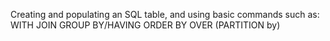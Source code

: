 Creating and populating an SQL table, and using basic commands such as:
WITH
JOIN
GROUP BY/HAVING
ORDER BY
OVER (PARTITION by)